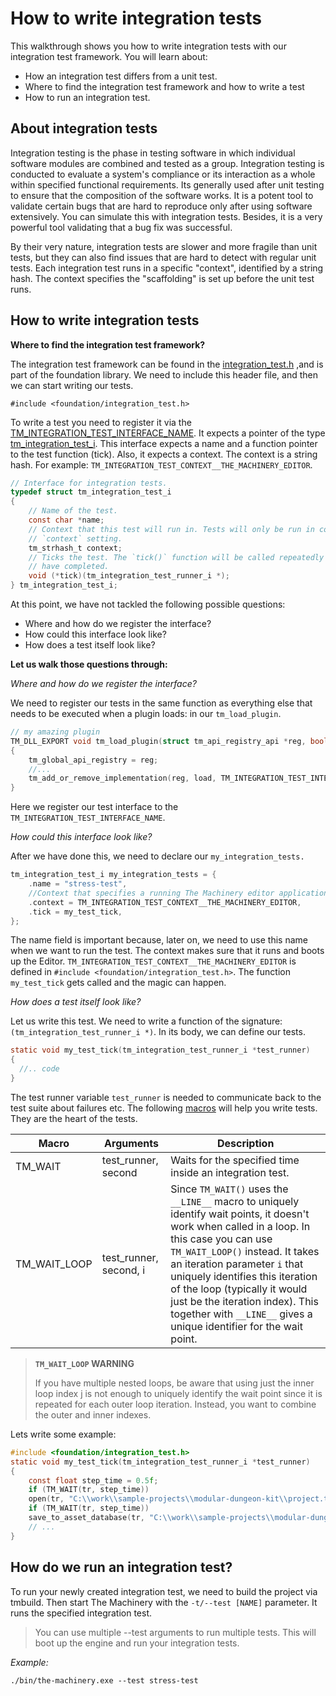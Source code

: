 # How to write integration tests

This walkthrough shows you how to write integration tests with our integration test framework. You will learn about:

- How an integration test differs from a unit test.
- Where to find the integration test framework and how to write a test
- How to run an integration test.

## **About integration tests**

Integration testing is the phase in testing software in which individual software modules are combined and tested as a group. Integration testing is conducted to evaluate a system's compliance or its interaction as a whole within specified functional requirements. 
Its generally used after unit testing to ensure that the composition of the software works. It is a potent tool to validate certain bugs that are hard to reproduce only after using software extensively. You can simulate this with integration tests. Besides, it is a very powerful tool validating that a bug fix was successful.

By their very nature, integration tests are slower and more fragile than unit tests, but they can also find issues that are hard to detect with regular unit tests. Each integration test runs in a specific "context", identified by a string hash. The context specifies the "scaffolding" is set up before the unit test runs.

## **How to write integration tests**

**Where to find the integration test framework?**

The integration test framework can be found in the [integration_test.h](https://ourmachinery.com//apidoc/foundation/integration_test.h.html) ,and is part of the foundation library. We need to include this header file, and then we can start writing our tests.


    #include <foundation/integration_test.h>

To write a test you need to register it via the [TM_INTEGRATION_TEST_INTERFACE_NAME](https://ourmachinery.com//apidoc/foundation/integration_test.h.html#tm_integration_test_interface_name). It expects a pointer of the type [tm_integration_test_i](https://ourmachinery.com//apidoc/foundation/integration_test.h.html#structtm_integration_test_i). This interface expects a name and a function pointer to the test function (tick). Also, it expects a context. The context is a string hash. For example: `TM_INTEGRATION_TEST_CONTEXT__THE_MACHINERY_EDITOR`.


```c
// Interface for integration tests.
typedef struct tm_integration_test_i
{
    // Name of the test.
    const char *name;
    // Context that this test will run in. Tests will only be run in contexts that match their
    // `context` setting.
    tm_strhash_t context;
    // Ticks the test. The `tick()` function will be called repeatedly until all it's `wait()` calls
    // have completed.
    void (*tick)(tm_integration_test_runner_i *);
} tm_integration_test_i;
```

At this point, we have not tackled the following possible questions:

- Where and how do we register the interface?
- How could this interface look like?
- How does a test itself look like?

**Let us walk those questions through:**

*Where and how do we register the interface?*

We need to register our tests in the same function as everything else that needs to be executed when a plugin loads: in our `tm_load_plugin`.


```c
// my amazing plugin
TM_DLL_EXPORT void tm_load_plugin(struct tm_api_registry_api *reg, bool load)
{
    tm_global_api_registry = reg;
    //...
    tm_add_or_remove_implementation(reg, load, TM_INTEGRATION_TEST_INTERFACE_NAME, my_integration_tests);
}
```

Here we register our test interface to the `TM_INTEGRATION_TEST_INTERFACE_NAME`.

*How could this interface look like?*

After we have done this, we need to declare our `my_integration_tests.` 


```c
tm_integration_test_i my_integration_tests = {
    .name = "stress-test",
    //Context that specifies a running The Machinery editor application
    .context = TM_INTEGRATION_TEST_CONTEXT__THE_MACHINERY_EDITOR,
    .tick = my_test_tick,
};
```

The name field is important because, later on, we need to use this name when we want to run the test. The context makes sure that it runs and boots up the Editor. `TM_INTEGRATION_TEST_CONTEXT__THE_MACHINERY_EDITOR` is defined in `#include <foundation/integration_test.h>`. The function `my_test_tick` gets called and the magic can happen.

*How does a test itself look like?*

 Let us write this test. We need to write a function of the signature: `(tm_integration_test_runner_i *)`.  In its body, we can define our tests.


```c
static void my_test_tick(tm_integration_test_runner_i *test_runner)
{
  //.. code
}
```

The test runner variable `test_runner` is needed to communicate back to the test suite about failures etc.  The following [macros](https://ourmachinery.com//apidoc/foundation/integration_test.h.html) will help you write tests. They are the heart of the tests.

| **Macro**    | **Arguments**          | **Description**                                              |
| ------------ | ---------------------- | ------------------------------------------------------------ |
| TM_WAIT      | test_runner, second    | Waits for the specified time inside an integration test.     |
| TM_WAIT_LOOP | test_runner, second, i | Since `TM_WAIT()` uses the `__LINE__` macro to uniquely identify wait points, it doesn't work when called in a loop. In this case you can use `TM_WAIT_LOOP()` instead. It takes an iteration parameter `i` that uniquely identifies this iteration of the loop (typically it would just be the iteration index). This together with `__LINE__` gives a unique identifier for the wait point. |

> **`TM_WAIT_LOOP` WARNING**
>
> If you have multiple nested loops, be aware that using just the inner loop index j is not enough to uniquely identify the wait point since it is repeated for each outer loop iteration. Instead, you want to combine the outer and inner indexes.

Lets write some example:

```c
#include <foundation/integration_test.h>
static void my_test_tick(tm_integration_test_runner_i *test_runner)
{
    const float step_time = 0.5f;
    if (TM_WAIT(tr, step_time))
    open(tr, "C:\\work\\sample-projects\\modular-dungeon-kit\\project.the_machinery_dir");
    if (TM_WAIT(tr, step_time))
    save_to_asset_database(tr, "C:\\work\\sample-projects\\modular-dungeon-kit\\modular-dungeon-kit.the_machinery_db");
    // ...
}
```


## **How do we run an integration test?**

To run your newly created integration test, we need to build the project via tmbuild. Then start The Machinery with the `-t/--test [NAME]` parameter. It runs the specified integration test. 


> You can use multiple --test arguments to run multiple tests. This will boot up the engine and run your integration tests.

*Example:*

    ./bin/the-machinery.exe --test stress-test

